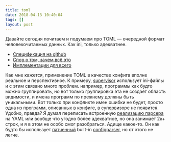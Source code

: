 ```yaml
---
title: toml
date: 2018-04-13 10:40:04
tags: []
layout: post
---
```


Давайте сегодня почитаем и подумаем про TOML — очередной формат человекочитаемых данных. Как ini, только адекватнее.

+ [Спецификация на github](https://github.com/toml-lang/toml)
+ [Спор о том, зачем всё это](https://www.linux.org.ru/forum/general/11368615)
+ [Имплементации для всего](https://github.com/toml-lang/toml/wiki)

Как мне кажется, применение TOML в качестве конфига вполне реальное и перспективное. К примеру, [supervisor](http://supervisord.org/) использует ini-файлы и с этим связано много проблем. например, программы как будто можно группировать, но вот только группировка эта не создает область видимости, и имена программ по прежнему должны быть уникальными. Вот только при конфликте имен ошибки не будет, просто одна из программ, описанных в конфиге, в супервизоре не появится. Удобно, правда? Я думал переписать встроенную [реализацию парсера](https://github.com/Supervisor/supervisor/blob/master/supervisor/options.py) на YAML или вообще что угодно более адекватное, но она занимает 2к+ строк, и я в этом не особо смог разобраться. Адище какое-то. Он как будто бы использует [патченный](https://github.com/Supervisor/supervisor/blob/master/supervisor/options.py#L1709) built-in [configparser](https://docs.python.org/3/library/configparser.html), но от этого не легче.
